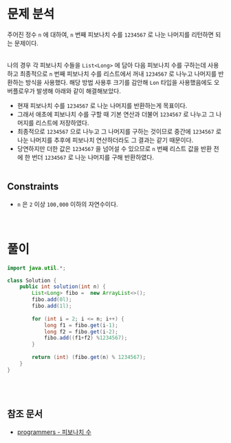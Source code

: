 # 문제 분석
주어진 정수 `n` 에 대하여, `n` 번째 피보나치 수를 `1234567` 로 나눈 나머지를 리턴하면 되는 문제이다.
<br/><br/>

나의 경우 각 피보나치 수들을 `List<Long>` 에 담아 다음 피보나치 수를 구하는데 사용하고 최종적으로 `n` 번째 피보나치 수를 리스트에서 꺼내 `1234567` 로 나누고 나머지를 반환하는 방식을 사용했다. 해당 방법 사용후 크기를 감안해 `Lon` 타입을 사용했음에도 오버플로우가 발생해 아래와 같이 해결해보았다.
- 현재 피보나치 수를 `1234567` 로 나눈 나머지를 반환하는게 목표이다.
- 그래서 애초에 피보나치 수를 구할 때 기본 연산과 더불어 `1234567` 로 나누고 그 나머지를 리스트에 저장하였다.
- 최종적으로 `1234567` 으로 나누고 그 나머지를 구하는 것이므로 중간에 `1234567` 로 나눈 나머지를 추후에 피보나치 연산하더라도 그 결과는 같기 때문이다.
- 당연하지만 더한 값은 `1234567` 을 넘어설 수 있으므로 `n` 번째 리스트 값을 반환 전에 한 번더 `1234567` 로 나눈 나머지를 구해 반환하였다.
<br/><br/>

## Constraints
- `n` 은 `2` 이상 `100,000` 이하의 자연수이다.
<br/><br/><br/>

# 풀이
```java
import java.util.*;

class Solution {
    public int solution(int n) {
        List<Long> fibo =  new ArrayList<>();
        fibo.add(0l);
        fibo.add(1l);
        
        for (int i = 2; i <= n; i++) {
            long f1 = fibo.get(i-1);
            long f2 = fibo.get(i-2);
            fibo.add((f1+f2) %1234567);
        }
        
        return (int) (fibo.get(n) % 1234567);
    }
}
```
<br/><br/>

## 참조 문서
- [programmers - 피보나치 수](https://school.programmers.co.kr/learn/courses/30/lessons/12945)